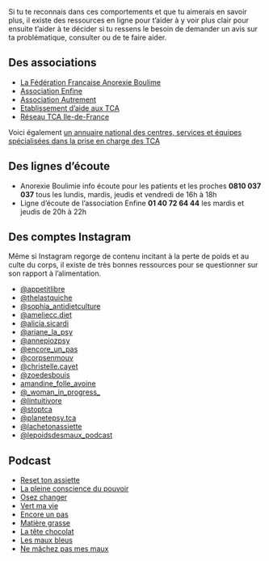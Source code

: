 Si tu te reconnais dans ces comportements et que tu aimerais en savoir plus, il existe des ressources en ligne pour t’aider à y voir plus clair pour ensuite t’aider à te décider si tu ressens le besoin de demander un avis sur ta problématique, consulter ou de te faire aider.

## Des associations

-	[La Fédération Française Anorexie Boulime](https://www.ffab.fr)
-	[Association Enfine](https://www.enfine.com)
-	[Association Autrement](https://www.anorexie-et-boulimie.fr)
-	[Etablissement d’aide aux TCA](https://www.endat.fr)
-	[Réseau TCA Ile-de-France](https://www.reseautca-idf.org)

Voici également [un annuaire national des centres, services et équipes spécialisées dans la prise en charge des TCA](https://www.ffab.fr/annuaire-2021)

## Des lignes d’écoute 

- Anorexie Boulimie info écoute pour les patients et les proches **0810 037 037** tous les lundis, mardis, jeudis et vendredi de 16h à 18h
- Ligne d’écoute de l’association Enfine **01 40 72 64 44** les mardis et jeudis de 20h à 22h

## Des comptes Instagram

Même si Instagram regorge de contenu incitant à la perte de poids et au culte du corps, il existe de très bonnes ressources pour se questionner sur son rapport à l’alimentation.

- [@appetitlibre](https://www.instagram.com/appetitlibre/)
- [@thelastquiche](https://www.instagram.com/thelastquiche/)
- [@sophia_antidietculture](https://www.instagram.com/sophia_antidietculture/)
- [@ameliecc.diet](https://www.instagram.com/ameliecc.diet/)
- [@alicia.sicardi](https://www.instagram.com/alicia.sicardi/)
- [@ariane_la_psy](https://www.instagram.com/ariane_la_psy/)
- [@annepiozpsy](https://www.instagram.com/annepiozpsy/)
- [@encore_un_pas](https://www.instagram.com/encore_un_pas/)
- [@corpsenmouv](https://www.instagram.com/corpsenmouv/)
- [@christelle.cayet](https://www.instagram.com/christelle.cayet/)
- [@zoedesbouis](https://www.instagram.com/zoedesbouis/)
- [amandine_folle_avoine](https://www.instagram.com/amandine_folle_avoine/)
- [@\_woman\_in\_progress\_](https://www.instagram.com/_woman_in_progress_/)
- [@lintuitivore](https://www.instagram.com/lintuitivore/)
- [@stoptca](https://www.instagram.com/stoptca/)
- [@planetepsy.tca](https://www.instagram.com/planetepsy.tca/)
- [@lachetonassiette](https://www.instagram.com/lachetonassiette/)
- [@lepoidsdesmaux_podcast](https://www.instagram.com/lepoidsdesmaux_podcast/)

## Podcast

- [Reset ton assiette](https://linktr.ee/thelastquiche)
- [La pleine conscience du pouvoir](https://podcasts-francais.fr/podcast/la-pleine-conscience-du-pouvoir)
- [Osez changer](https://christellecayet.fr/podcast/)
- [Vert ma vie](https://auvertaveclili.fr/podcast/)
- [Encore un pas](https://www.alizeeperrin.fr/podcast-encore-un-pas)
- [Matière grasse](https://graspolitique.wordpress.com/tag/matiere-grasse/)
- [La tête chocolat](https://latetechocolat.com/)
- [Les maux bleus](http://placedessciences.fr/nos-podcasts/les-maux-bleus/)
- [Ne mâchez pas mes maux](https://podcasts-francais.fr/podcast/ne-machez-pas-mes-maux)
